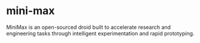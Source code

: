 # mini-max
MiniMax is an open-sourced droid built to accelerate research and engineering tasks through intelligent experimentation and rapid prototyping.
